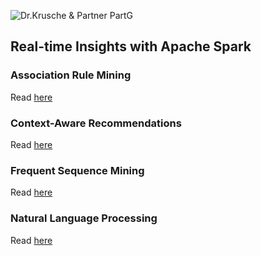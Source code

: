 ![Dr.Krusche & Partner PartG](https://raw.github.com/skrusche63/spark-elastic/master/images/dr-kruscheundpartner.png)

## Real-time Insights with Apache Spark

### Association Rule Mining

Read [here](https://github.com/skrusche63/spark-insight)

### Context-Aware Recommendations

Read [here](https://github.com/skrusche63/spark-fm)

### Frequent Sequence Mining

Read [here](https://github.com/skrusche63/spark-fsm)

### Natural Language Processing

Read [here](https://github.com/skrusche63/akka-nlp)
